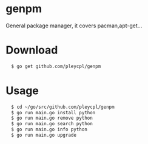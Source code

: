 # genpm
General package manager, it covers pacman,apt-get...

# Download

```sh
  $ go get github.com/pleycpl/genpm
```

# Usage

```sh
  $ cd ~/go/src/github.com/pleycpl/genpm
  $ go run main.go install python
  $ go run main.go remove python
  $ go run main.go search python
  $ go run main.go info python
  $ go run main.go upgrade
```
